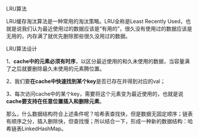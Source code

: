 LRU算法

LRU缓存淘汰算法是一种常用的淘汰策略。LRU全称是Least Recently Used，也就是说我们认为最近使用过的数据应该是“有用的”，很久没有使用过的数据应该是无用的，内存满了就优先删除那些很久没用过的数据。



LRU算法设计

1、**cache中的元素必须有时序**，以区分最近使用的和久未使用的数据，当容量满了之后就要删除最久未使用的元素腾位置。

2、我们要**在cache中快速找到某个key**是否已存在并得到对应的val；

3、每次访问cache中的某个key，需要将这个元素变为最近使用的，也就是说**cache要支持在任意位置插入和删除元素**。



那么，什么数据结构符合上述条件呢？哈希表查找快，但是数据无固定顺序；链表有顺序之分，插入删除快，但查找慢；所以结合一下，形成一种新的数据结构：哈希链表LinkedHashMap。



